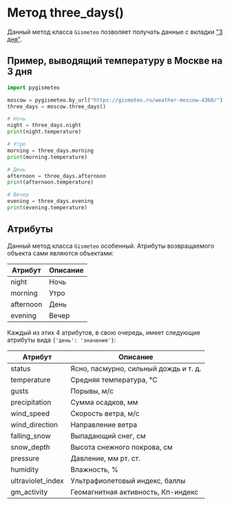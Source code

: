# Метод three_days()

Данный метод класса `Gismeteo` позволяет получать данные с вкладки ["3 дня"](https://gismeteo.ru/weather-moscow-4368/3-days/).

## Пример, выводящий температуру в Москве на 3 дня

```python
import pygismeteo

moscow = pygismeteo.by_url("https://gismeteo.ru/weather-moscow-4368/")
three_days = moscow.three_days()

# Ночь
night = three_days.night
print(night.temperature)

# Утро
morning = three_days.morning
print(morning.temperature)

# День
afternoon = three_days.afternoon
print(afternoon.temperature)

# Вечер
evening = three_days.evening
print(evening.temperature)
```

## Атрибуты

Данный метод класса `Gismeteo` особенный. Атрибуты возвращаемого объекта сами являются объектами:

| Атрибут   | Описание |
| --------- | -------- |
| night     | Ночь     |
| morning   | Утро     |
| afternoon | День     |
| evening   | Вечер    |

Каждый из этих 4 атрибутов, в свою очередь, имеет следующие атрибуты вида `{'день': 'значение'}`:

| Атрибут           | Описание                              |
| ----------------- | ------------------------------------- |
| status            | Ясно, пасмурно, сильный дождь и т. д. |
| temperature       | Средняя температура, °C               |
| gusts             | Порывы, м/с                           |
| precipitation     | Сумма осадков, мм                     |
| wind_speed        | Скорость ветра, м/с                   |
| wind_direction    | Направление ветра                     |
| falling_snow      | Выпадающий снег, см                   |
| snow_depth        | Высота снежного покрова, см           |
| pressure          | Давление, мм рт. ст.                  |
| humidity          | Влажность, %                          |
| ultraviolet_index | Ультрафиолетовый индекс, баллы        |
| gm_activity       | Геомагнитная активность, Кп-индекс    |
